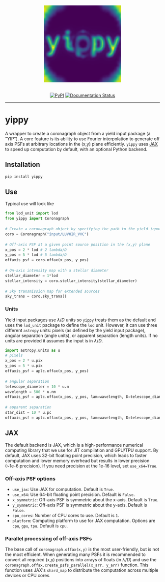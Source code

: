 <p align="center">
  <img width = 250 src="https://raw.githubusercontent.com/coreyspohn/yippy/main/docs/_static/logo.png" alt="yippy logo" />
  <br><br>
</p>

<p align="center">
  <a href="https://pypi.org/project/yippy/"><img src="https://img.shields.io/pypi/v/yippy.svg?style=flat-square" alt="PyPI"/></a>
  <a href="https://yippy.readthedocs.io"><img src="https://readthedocs.org/projects/yippy/badge/?version=latest&style=flat-square" alt="Documentation Status"/></a>
  <!-- <a href="https://github.com/coreyspohn/yippy/actions/workflows/ci.yml/"><img src="https://img.shields.io/github/actions/workflow/status/coreyspohn/yippy/ci.yml?branch=main&logo=github&style=flat-square" alt="CI"/></a> -->
</p>

---

# yippy

A wrapper to create a coronagraph object from a yield input package (a "YIP").
A core feature is its ability to use Fourier interpolation to generate off axis
PSFs at arbitrary locations in the (x,y) plane efficiently.
`yippy` uses [JAX](https://jax.readthedocs.io/en/latest/) to speed up
computation by default, with an optional Python backend.

## Installation

```bash
pip install yippy
```

## Use

Typical use will look like

```python
from lod_unit import lod
from yippy import Coronagraph

# Create a coronagraph object by specifying the path to the yield input package
coro = Coronagraph("input/LUVOIR_VVC")

# Off-axis PSF at a given point source position in the (x,y) plane
x_pos = 2 * lod # 2 lambda/D
y_pos = 5 * lod # 5 lambda/D
offaxis_psf = coro.offax(x_pos, y_pos)

# On-axis intensity map with a stellar diameter
stellar_diameter = 1*lod
stellar_intensity = coro.stellar_intensity(stellar_diameter)

# Sky transmission map for extended sources
sky_trans = coro.sky_trans()
```

### Units

Yield input packages use $`\lambda / D`$ units so `yippy` treats them
as the default and uses the `lod_unit` package to define the `lod` unit. However,
it can use three different `astropy` units: pixels (as defined by the yield
input package), angular separation (angle units), or apparent separation
(length units). If no units are provided it assumes the input is in $`\lambda / D`$.

```python
import astropy.units as u
# pixels
x_pos = 2 * u.pix
y_pos = 5 * u.pix
offaxis_psf = aplc.offax(x_pos, y_pos)

# angular separation
telescope_diameter = 10 * u.m
wavelength = 500 * u.nm
offaxis_psf = aplc.offax(x_pos, y_pos, lam=wavelength, D=telescope_diameter)

# apparent separation
star_dist = 10 * u.pc
offaxis_psf = aplc.offax(x_pos, y_pos, lam=wavelength, D=telescope_diameter, dist=star_dist)
```

## JAX

The default backend is JAX, which is a high-performance numerical computing library
that we use for JIT compilation and GPU/TPU support. By default, JAX uses 32-bit
floating point precision, which leads to faster computation and lower memory overhead
but results in lower precision (~1e-6 precision). If you need precision at the
1e-16 level, set `use_x64=True`.

### Off-axis PSF options

- `use_jax`: Use JAX for computation. Default is `True`.
- `use_x64`: Use 64-bit floating point precision. Default is `False`.
- `x_symmetric`: Off-axis PSF is symmetric about the x-axis. Default is `True`.
- `y_symmetric`: Off-axis PSF is symmetric about the y-axis. Default is `False`.
- `cpu_cores`: Number of CPU cores to use. Default is `1`.
- `platform`: Computing platform to use for JAX computation. Options are `cpu`, `gpu`, `tpu`. Default is `cpu`.

### Parallel processing of off-axis PSFs

The base call of `coronagraph.offax(x,y)` is the most user-friendly, but is not
the most efficient. When generating many PSFs it is recommended to convert all
required (x,y) positions into arrays of floats (in $`\lambda / D`$) and use the
`coronagraph.offax.create_psfs_parallel(x_arr, y_arr)` function. This function
uses JAX's `shard_map` to distribute the computation across multiple devices or
CPU cores.
